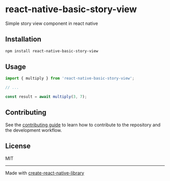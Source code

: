 # react-native-basic-story-view

Simple story view component in react native

## Installation

```sh
npm install react-native-basic-story-view
```

## Usage


```js
import { multiply } from 'react-native-basic-story-view';

// ...

const result = await multiply(3, 7);
```


## Contributing

See the [contributing guide](CONTRIBUTING.md) to learn how to contribute to the repository and the development workflow.

## License

MIT

---

Made with [create-react-native-library](https://github.com/callstack/react-native-builder-bob)
